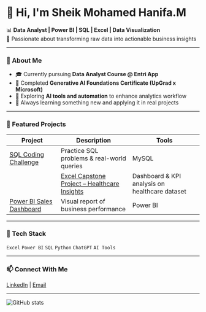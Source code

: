 # 👋 Hi, I'm Sheik Mohamed Hanifa.M  

📊 **Data Analyst | Power BI | SQL | Excel | Data Visualization**  
🎯 Passionate about transforming raw data into actionable business insights  

---

### 🚀 About Me
- 🎓 Currently pursuing **Data Analyst Course @ Entri App**  
- 🤖 Completed **Generative AI Foundations Certificate (UpGrad x Microsoft)**  
- 🧠 Exploring **AI tools and automation** to enhance analytics workflow  
- 🌱 Always learning something new and applying it in real projects  

---

### 💼 Featured Projects
| Project | Description | Tools |
|----------|--------------|-------|
| [SQL Coding Challenge](https://github.com/mhanifa97/sql-coding-challenge) | Practice SQL problems & real-world queries | MySQL |
| | [Excel Capstone Project – Healthcare Insights](https://drive.google.com/drive/folders/1yFssY-kzfjXBQuKtCFHnT6_XdPxPuwJ4?usp=drive_link) | Dashboard & KPI analysis on healthcare dataset | Excel |
| [Power BI Sales Dashboard](#) | Visual report of business performance | Power BI |

---

### 🧠 Tech Stack
`Excel`  `Power BI`  `SQL`  `Python`  `ChatGPT`  `AI Tools`

---

### 📫 Connect With Me
[LinkedIn](https://www.linkedin.com/in/sheik-mohamed-hanifa-m-a060671b) | [Email](mailto:mhanifa97@gmail.com)

---

![GitHub stats](https://github-readme-stats.vercel.app/api?username=mhanifa97&show_icons=true&theme=default)
